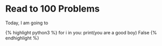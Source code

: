 # Read to 100 Problems

Today, I am going to 

{% highlight python3 %}
for i in you:
	print(you are a good boy)
	False
{% endhighlight %}